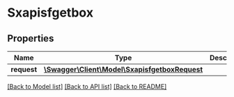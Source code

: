 # Sxapisfgetbox

## Properties
Name | Type | Description | Notes
------------ | ------------- | ------------- | -------------
**request** | [**\Swagger\Client\Model\SxapisfgetboxRequest**](SxapisfgetboxRequest.md) |  | [optional] 

[[Back to Model list]](../README.md#documentation-for-models) [[Back to API list]](../README.md#documentation-for-api-endpoints) [[Back to README]](../README.md)


